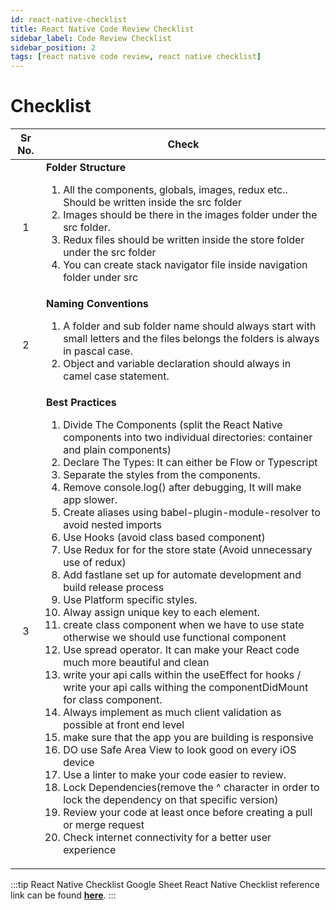 ```yaml
---
id: react-native-checklist
title: React Native Code Review Checklist
sidebar_label: Code Review Checklist
sidebar_position: 2
tags: [react native code review, react native checklist]
---
```


# Checklist

Sr No. | Check |
:-: | --- |
1 | **Folder Structure** <ol><li>All the components, globals, images, redux etc.. Should be written inside the src folder</li><li>Images should be there in the images folder under the src folder.</li><li>Redux files should be written inside the store folder under the src folder</li><li>You can create stack navigator file inside navigation folder under src</li></ol>
2 | **Naming Conventions** <ol><li>A folder and sub folder name should always start with small letters and the files belongs the folders is always in pascal case.</li><li>Object and variable declaration should always in camel case statement.</li></ol>
3 | **Best Practices** <ol><li>Divide The Components (split the React Native components into two individual directories: container and plain components)</li><li>Declare The Types: It can either be Flow or Typescript</li><li>Separate the styles from the components.</li><li>Remove console.log() after debugging, It will make app slower.</li><li>Create aliases using babel-plugin-module-resolver to avoid nested imports</li><li>Use Hooks (avoid class based component)</li><li>Use Redux for for the store state (Avoid unnecessary use of redux)</li><li>Add fastlane set up for automate development and build release process</li><li>Use Platform specific styles.</li><li>Alway assign unique key to each element.</li><li>create class component when we have to use state otherwise we should use functional component</li><li>Use spread operator. It can make your React code much more beautiful and clean</li><li>write your api calls within the useEffect for hooks / write your api calls withing the componentDidMount for class component.</li><li>Always implement as much client validation as possible at front end level</li><li>make sure that the app you are building is responsive</li><li>DO use Safe Area View to look good on every iOS device</li><li>Use a linter to make your code easier to review.</li><li>Lock Dependencies(remove the ^ character in order to lock the dependency on that specific version)</li><li>Review your code at least once before creating a pull or merge request</li><li>Check internet connectivity for a better user experience</li></ol>

:::tip React Native Checklist Google Sheet
React Native Checklist reference link can be found [**here**](https://docs.google.com/spreadsheets/d/1kbpSVE_ysY8Is5qvuWfCDTTTMp_Wtt5js7FBZzqGODk/edit#gid=1905008495).
:::